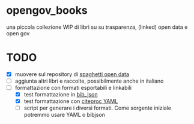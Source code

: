 
# opengov_books
una piccola collezione WIP di libri su su trasparenza, (linked) open data e open gov 

# TODO
- [x] muovere sul repository di [spaghetti open data](https://github.com/spaghetti-open-data)
- [ ] aggiunta altri libri e raccolte, possibilmente anche in italiano
- [ ] formattazione con formati esportabili e linkabili
  - [x] test formattazione in [bib_json](http://okfnlabs.org/bibjson/)
  - [x] test formattazione con [citeproc YAML](http://blog.martinfenner.org/2013/07/30/citeproc-yaml-for-bibliographies/)
  - [ ] script per generare i diversi formati. Come sorgente iniziale potremmo usare YAML o bibjson
